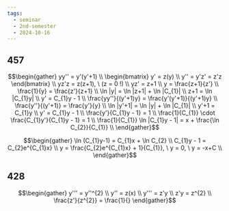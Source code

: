 ```yaml
---
tags:
  - seminar
  - 2nd-semester
  - 2024-10-16
---
```

## 457

$$\begin{gather}
yy'' = y'(y'+1) \\
\begin{bmatrix}
y' = z(y) \\
y'' = y'z' = z'z
\end{bmatrix} \\
yz'z = z(z+1), \ (z = 0 !) \\
yz' = z+1 \\
y = \frac{z+1}{z'} \\
\frac{1}{y} = \frac{z'}{z+1} \\
\ln |y| = \ln |z+1| + \ln |C_{1}| \\ 
z+1 =  \ln |C_{1}y| \\
y' = C_{1}y - 1 \\
\frac{yy''}{(y'+1)y} = \frac{y'(y'+1)}{(y'+1)y} \\
\frac{y''}{(y'+1)} = \frac{y'}{y} \\
\ln |y'+1| = \ln |y| + \ln |C_{1}| \\
y'+1 = C_{1}y \\
y' = C_{1}y - 1 \\
\frac{y'}{C_{1}y - 1} = 1 \\
\frac{1}{C_{1}} \cdot \frac{C_{1}y'}{C_{1}y - 1} = 1 \\
\frac{1}{C_{1}} \ln |C_{1}y - 1| = x + \frac{\ln C_{2}}{C_{1}} \\
\end{gather}$$

$$\begin{gather}
\ln (C_{1}y-1) = C_{1}x + \ln C_{2} \\
C_{1}y - 1 = C_{2}e^{C_{1}x} \\
y = \frac{C_{2}e^{C_{1}x} + 1}{C_{1}}, \ y = 0, \ y = -x+C \\
\end{gather}$$

## 428

$$\begin{gather}
y''' = y''^{2} \\
y'' = z(x) \\
y''' = z'y \\
z'y = z^{2} \\
\frac{z'}{z^{2}} = \frac{1}{}
\end{gather}$$
